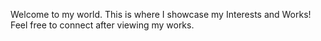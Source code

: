 Welcome to my world. This is where I showcase my Interests and Works! Feel free to connect after viewing my works.
